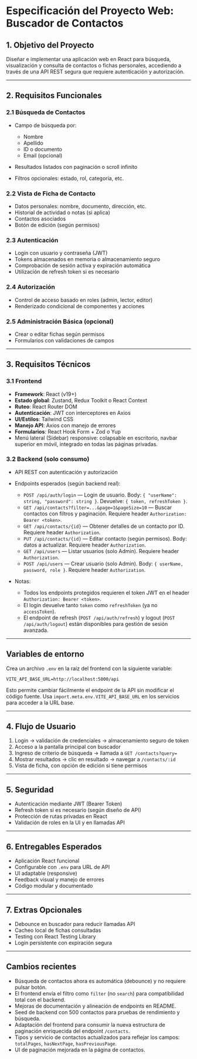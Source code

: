 # Especificación del Proyecto Web: Buscador de Contactos

## 1. Objetivo del Proyecto

Diseñar e implementar una aplicación web en React para búsqueda, visualización y consulta de contactos o fichas personales, accediendo a través de una API REST segura que requiere autenticación y autorización.

---

## 2. Requisitos Funcionales

### 2.1 Búsqueda de Contactos

* Campo de búsqueda por:

  * Nombre
  * Apellido
  * ID o documento
  * Email (opcional)
* Resultados listados con paginación o scroll infinito
* Filtros opcionales: estado, rol, categoría, etc.

### 2.2 Vista de Ficha de Contacto

* Datos personales: nombre, documento, dirección, etc.
* Historial de actividad o notas (si aplica)
* Contactos asociados
* Botón de edición (según permisos)

### 2.3 Autenticación

* Login con usuario y contraseña (JWT)
* Tokens almacenados en memoria o almacenamiento seguro
* Comprobación de sesión activa y expiración automática
* Utilización de refresh token si es necesario

### 2.4 Autorización

* Control de acceso basado en roles (admin, lector, editor)
* Renderizado condicional de componentes y acciones

### 2.5 Administración Básica (opcional)

* Crear o editar fichas según permisos
* Formularios con validaciones de campos

---

## 3. Requisitos Técnicos

### 3.1 Frontend

* **Framework**: React (v19+)
* **Estado global**: Zustand, Redux Toolkit o React Context
* **Ruteo**: React Router DOM
* **Autenticación**: JWT con interceptores en Axios
* **UI/Estilos**: Tailwind CSS
* **Manejo API**: Axios con manejo de errores
* **Formularios**: React Hook Form + Zod o Yup
* Menú lateral (Sidebar) responsive: colapsable en escritorio, navbar superior en móvil, integrado en todas las páginas privadas.

### 3.2 Backend (solo consumo)

* API REST con autenticación y autorización
* Endpoints esperados (según backend real):

  * `POST /api/auth/login` — Login de usuario. Body: `{ "userName": string, "password": string }`. Devuelve: `{ token, refreshToken }`.
  * `GET /api/contacts?filter=...&page=1&pageSize=10` — Buscar contactos con filtros y paginación. Requiere header `Authorization: Bearer <token>`.
  * `GET /api/contacts/{id}` — Obtener detalles de un contacto por ID. Requiere header `Authorization`.
  * `PUT /api/contacts/{id}` — Editar contacto (según permisos). Body: datos a actualizar. Requiere header `Authorization`.
  * `GET /api/users` — Listar usuarios (solo Admin). Requiere header `Authorization`.
  * `POST /api/users` — Crear usuario (solo Admin). Body: `{ userName, password, role }`. Requiere header `Authorization`.

* Notas:
  * Todos los endpoints protegidos requieren el token JWT en el header `Authorization: Bearer <token>`.
  * El login devuelve tanto `token` como `refreshToken` (ya no `accessToken`).
  * El endpoint de refresh (`POST /api/auth/refresh`) y logout (`POST /api/auth/logout`) están disponibles para gestión de sesión avanzada.

---

## Variables de entorno

Crea un archivo `.env` en la raíz del frontend con la siguiente variable:

```
VITE_API_BASE_URL=http://localhost:5000/api
```

Esto permite cambiar fácilmente el endpoint de la API sin modificar el código fuente. Usa `import.meta.env.VITE_API_BASE_URL` en los servicios para acceder a la URL base.

---

## 4. Flujo de Usuario

1. Login → validación de credenciales → almacenamiento seguro de token
2. Acceso a la pantalla principal con buscador
3. Ingreso de criterio de búsqueda → llamada a `GET /contacts?query=`
4. Mostrar resultados → clic en resultado → navegar a `/contacts/:id`
5. Vista de ficha, con opción de edición si tiene permisos

---

## 5. Seguridad

* Autenticación mediante JWT (Bearer Token)
* Refresh token si es necesario (según diseño de API)
* Protección de rutas privadas en React
* Validación de roles en la UI y en llamadas API

---

## 6. Entregables Esperados

* Aplicación React funcional
* Configurable con `.env` para URL de API
* UI adaptable (responsive)
* Feedback visual y manejo de errores
* Código modular y documentado

---

## 7. Extras Opcionales

* Debounce en buscador para reducir llamadas API
* Cacheo local de fichas consultadas
* Testing con React Testing Library
* Login persistente con expiración segura

---

## Cambios recientes

- Búsqueda de contactos ahora es automática (debounce) y no requiere pulsar botón.
- El frontend envía el filtro como `filter` (no `search`) para compatibilidad total con el backend.
- Mejoras de documentación y alineación de endpoints en README.
- Seed de backend con 500 contactos para pruebas de rendimiento y búsqueda.
- Adaptación del frontend para consumir la nueva estructura de paginación enriquecida del endpoint `/contacts`.
- Tipos y servicio de contactos actualizados para reflejar los campos: `totalPages`, `hasNextPage`, `hasPreviousPage`.
- UI de paginación mejorada en la página de contactos.

